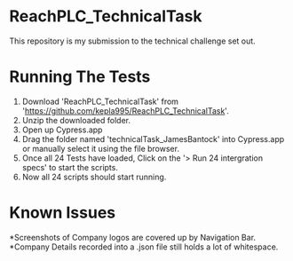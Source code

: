 # ReachPLC_TechnicalTask
This repository is my submission to the technical challenge set out. 

# Running The Tests
1. Download 'ReachPLC_TechnicalTask' from 'https://github.com/kepla995/ReachPLC_TechnicalTask'.
2. Unzip the downloaded folder.
3. Open up Cypress.app 
4. Drag the folder named 'technicalTask_JamesBantock' into Cypress.app or manually select it using the file browser. 
5. Once all 24 Tests have loaded, Click on the '> Run 24 intergration specs' to start the scripts.
6. Now all 24 scripts should start running.

# Known Issues
*Screenshots of Company logos are covered up by Navigation Bar.
*Company Details recorded into a .json file still holds a lot of whitespace. 
